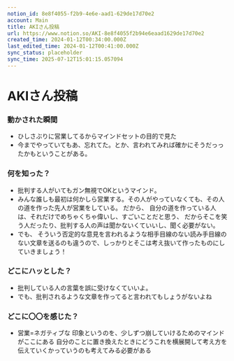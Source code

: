 ```yaml
---
notion_id: 8e8f4055-f2b9-4e6e-aad1-629de17d70e2
account: Main
title: AKIさん投稿
url: https://www.notion.so/AKI-8e8f4055f2b94e6eaad1629de17d70e2
created_time: 2024-01-12T00:34:00.000Z
last_edited_time: 2024-01-12T00:41:00.000Z
sync_status: placeholder
sync_time: 2025-07-12T15:01:15.057094
---
```

# AKIさん投稿

### 動かされた瞬間
- ひしさぶりに営業してるからマインドセットの目的で見た
- 今までやっていてもあ、忘れてた。とか、言われてみれば確かにそうだっったかもということがある。
### 何を知った？
- 批判する人がいてもガン無視でOKというマインド。
- みんな誰しも最初は何かしら営業する。その人がやっていなくても、その人の道を作った先人が営業をしている。
だから、 自分の道を作っている人は、それだけでめちゃくちゃ偉いし、すごいことだと思う、 だからそこを笑う人だったり、批判する人の声は聞かないくていいし、聞く必要がない。
- でも、 そういう否定的な意見を言われるような相手目線のない読み手目線のない文章を送るのも違うので、しっかりとそこは考え抜いて作ったものにしていきましょう！
### どこにハッとした？
- 批判している人の言葉を誤に受けなくていいよ。
- でも、批判されるような文章を作ってると言われてもしょうがないよね
### どこに〇〇を感じた？
-  営業=ネガティブな 印象というのを、少しずつ崩していけるためのマインドがここにある
自分のことに置き換えたときにどうこれを横展開して考え方を伝えていくかっていうのも考えてみる必要がある